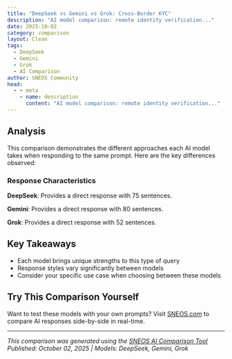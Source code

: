 ```yaml
---
title: "DeepSeek vs Gemini vs Grok: Cross-Border KYC"
description: "AI model comparison: remote identity verification..."
date: 2025-10-02
category: comparison
layout: Clean
tags:
  - DeepSeek
  - Gemini
  - Grok
  - AI Comparison
author: SNEOS Community
head:
  - - meta
    - name: description
      content: "AI model comparison: remote identity verification..."
---
```


<ChatComparison
  title="DeepSeek vs Gemini vs Grok: Cross-Border KYC"
  prompt="remote identity verification"
  :responses='{
    "DeepSeek": "Of course. Remote Identity Verification (RIDV) is a critical process for establishing trust in digital interactions. Here\u2019s a comprehensive breakdown of what it is, how it works, its key methods, benefits, challenges, and use cases.\n\n### What is Remote Identity Verification?\n\nRemote Identity Verification is the process of confirming a person\u0027s identity online, without them being physically present. It\u0027s the digital equivalent of showing your driver\u0027s license to a bank teller or a bartender.\n\nThe core goal is to answer the question: **\u0022Are you who you claim to be?\u0022** This is a fundamental pillar of security, compliance, and trust in the digital economy.\n\n---\n\n### How Does It Work? The Standard Process Flow\n\nMost modern RIDV systems follow a multi-step process that combines various technologies. Here\u2019s a typical flow:\n\n1.  **Capture:**\n    *   The user is prompted to take a photo of their government-issued ID (e.g., passport, driver\u0027s license) using their smartphone or webcam.\n    *   They are then asked to take a live selfie or a short video.\n\n2.  **Document Authentication:**\n    *   The system analyzes the submitted ID document for authenticity.\n    *   It checks for security features like holograms, microprinting, RFID chips (in e-passports), and font consistency to detect forgeries.\n    *   It also performs OCR (Optical Character Recognition) to extract the printed data (name, date of birth, ID number, etc.).\n\n3.  **Biometric Verification:**\n    *   The system analyzes the live selfie or video.\n    *   It uses facial recognition technology to compare the face in the selfie with the photo on the ID document to ensure they are the same person.\n    *   **Liveness Detection** is a crucial part of this step. It ensures the person is physically present and not using a photo, video, or mask to spoof the system. Techniques include prompting the user to blink, smile, or turn their head.\n\n4.  **Data Consistency \u0026 Fraud Checks:**\n    *   The extracted data (name, address, etc.) is cross-referenced against external databases, such as credit bureaus, government watchlists (e.g., PEPs - Politically Exposed Persons), and fraud databases.\n    *   This step helps identify synthetic identities (combining real and fake information) or known fraudulent actors.\n\n5.  **Decision \u0026 Onboarding:**\n    *   Based on the results of all previous steps, an automated decision is made: **Approve, Review, or Deny**.\n    *   Approved users are seamlessly onboarded.\n    *   Flagged cases are sent to a human agent for manual review, providing a balance between automation and security.\n\n---\n\n### Key Methods \u0026 Technologies\n\n*   **Knowledge-Based Verification (KBA):** Asking security questions (e.g., \u0022What was the model of your first car?\u0022). This is now considered less secure due to data breaches and is often used as a secondary method.\n*   **Document-Based Verification:** As described above, using AI to authenticate IDs.\n*   **Biometric Verification:** Primarily facial recognition, but can also include voiceprints or behavioral biometrics (how you type or hold your phone).\n*   **Database Checks:** Verifying personal information against trusted data sources.\n*   **Liveness Detection:** A sub-set of biometrics, essential for preventing spoofing attacks.\n\n---\n\n### Benefits of Remote Identity Verification\n\n*   **Enhanced Security:** Reduces fraud, identity theft, and account takeover attempts.\n*   **Regulatory Compliance:** Helps businesses meet strict KYC (Know Your Customer) and AML (Anti-Money Laundering) regulations in sectors like finance and healthcare.\n*   **Improved Customer Experience:** Allows for fast, 24/7 onboarding from anywhere, eliminating the need to visit a physical branch.\n*   **Operational Efficiency:** Automates a manual, time-consuming process, reducing costs and freeing up staff for more complex tasks.\n*   **Scalability:** Easily handles a growing volume of users without proportional increases in cost or effort.\n\n---\n\n### Challenges and Considerations\n\n*   **Privacy Concerns:** Collecting biometric and ID data raises significant privacy issues. Companies must be transparent about data usage, storage, and protection, complying with regulations like GDPR and CCPA.\n*   **Spoofing \u0026 Fraud Evolution:** Criminals constantly develop new methods to bypass verification, such as deepfakes and high-quality forgeries. Providers must continuously update their liveness and detection algorithms.\n*   **Bias and Accuracy:** Facial recognition algorithms have historically shown higher error rates for people of color and women. It\u0027s critical to choose providers that audit their systems for bias and achieve high accuracy across all demographics.\n*   **Accessibility and Digital Divide:** Not everyone has a high-quality smartphone or a stable internet connection. Systems must offer alternative, accessible methods for verification to avoid excluding segments of the population.\n*   **User Friction:** A poorly designed process can lead to user abandonment. The key is to make it as simple and intuitive as possible while maintaining security.\n\n---\n\n### Major Use Cases\n\n*   **Financial Services (FinTech/Neo-Banks):** Onboarding new customers, opening accounts, and applying for loans. This is the most common use case, driven by KYC/AML laws.\n*   **Crypto \u0026 Digital Asset Exchanges:** Required for compliance to prevent money laundering and fraud.\n*   **Sharing Economy:** Verifying the identities of hosts and guests on platforms like Airbnb and Uber.\n*   **Telemedicine \u0026 Healthcare:** Verifying patient identities for remote consultations and to securely access medical records.\n*   **E-commerce \u0026 Age Verification:** Restricting the sale of age-sensitive goods like alcohol, tobacco, and gambling services.\n*   **Gig Economy \u0026 HR:** Onboarding remote employees and contractors securely.\n\n### The Future of RIDV\n\nThe field is rapidly evolving. Key trends include:\n*   **Digital Identity Wallets:** Users will store and control their verified identity in a digital wallet (e.g., on their phone), sharing only necessary credentials without revealing the underlying document.\n*   **Behavioral Biometrics:** Continuous verification based on how a user interacts with their device.\n*   **Decentralized Identity (Self-Sovereign Identity):** A model where users own and control their identity without relying on a central authority.\n\nIn conclusion, Remote Identity Verification is no longer a niche technology but a foundational component of a secure and efficient digital world. Balancing robust security with a seamless user experience and strong privacy protections is the key to its successful implementation.",
    "Gemini": "Remote identity verification, also known as remote IDV or digital IDV, is the process of verifying a person\u0027s identity without them being physically present. It uses technology to authenticate a person\u0027s identity using digital data sources and security measures. This is increasingly important in today\u0027s digital world for various reasons, including:\n\n*   **Convenience:** Allows for onboarding and access to services from anywhere, at any time.\n*   **Security:** Can be more secure than traditional methods by using multiple layers of verification.\n*   **Efficiency:** Streamlines processes and reduces manual workload.\n*   **Compliance:** Helps meet regulatory requirements like KYC (Know Your Customer) and AML (Anti-Money Laundering).\n\nHere\u0027s a breakdown of key aspects:\n\n**Methods and Technologies:**\n\n*   **Document Verification:**  Involves scanning and analyzing government-issued IDs (passports, driver\u0027s licenses, identity cards) to confirm their authenticity.  Advanced technologies like optical character recognition (OCR), machine learning (ML), and AI are used to detect forgeries, alterations, and inconsistencies.  These systems often verify the ID\u0027s security features (holograms, watermarks, etc.) and compare data against databases.\n\n*   **Biometric Verification:** Uses unique biological characteristics to confirm identity. Common types include:\n    *   **Facial Recognition:**  Compares a live image or video of the person to the photo on their ID or a previously enrolled image.  Sophisticated algorithms analyze facial landmarks and patterns.\n    *   **Liveness Detection:**  Ensures the person is physically present and not using a static image or video. Techniques include analyzing micro-movements, asking the user to perform specific actions (blink, turn their head), or using depth sensors.\n    *   **Voice Recognition:**  Verifies identity based on the unique characteristics of a person\u0027s voice.\n    *   **Fingerprint Scanning:** While less common in purely remote settings, it can be used if the user has access to a fingerprint scanner.\n\n*   **Knowledge-Based Authentication (KBA):**  Asks the user questions that only they should know, based on their credit history, public records, or other personal information. Static KBA, where the same questions are always asked, is less secure than dynamic KBA, which generates new questions from a pool.\n\n*   **Database Checks:**  Compares the provided information against various databases, such as credit bureaus, government watch lists, and sanctions lists, to verify accuracy and identify potential risks (fraud, money laundering).\n\n*   **Address Verification:** Confirms the user\u0027s address using utility bills, bank statements, or other documents.\n\n*   **Mobile Verification:** Uses phone number verification and device data to confirm identity and prevent fraud.\n\n*   **Digital Footprint Analysis:**  Examines the user\u0027s online activity, social media profiles, and other digital data to assess their identity and risk level.\n\n**Process Flow (Typical Example):**\n\n1.  **User Input:** The user initiates the verification process through an app, website, or other platform.\n2.  **Data Collection:** The user is prompted to provide personal information (name, address, date of birth, etc.) and upload a photo of their ID.\n3.  **Document Verification:** The system analyzes the ID for authenticity and extracts relevant information.\n4.  **Biometric Verification:** The system captures a live image or video of the user and compares it to the photo on their ID. Liveness detection is performed.\n5.  **Database Checks:** The system compares the user\u0027s information against various databases.\n6.  **Risk Assessment:** The system assesses the overall risk level based on the verification results.\n7.  **Decision:** The system approves or rejects the verification request.  In some cases, manual review may be required.\n8.  **Result Notification:** The user is notified of the verification outcome.\n\n**Benefits:**\n\n*   **Improved Security:** Reduces the risk of fraud and identity theft.\n*   **Enhanced Customer Experience:** Provides a seamless and convenient onboarding process.\n*   **Reduced Costs:** Automates manual processes and reduces the need for physical document handling.\n*   **Increased Compliance:** Helps meet regulatory requirements.\n*   **Scalability:** Can be easily scaled to handle a large volume of verification requests.\n*   **Accessibility:** Allows access to services for individuals who may not have easy access to physical verification locations.\n\n**Challenges:**\n\n*   **Accuracy:** Ensuring the accuracy of verification results, especially in cases where the ID is of poor quality or the user\u0027s appearance has changed.\n*   **Privacy:** Protecting user data and complying with privacy regulations (GDPR, CCPA).\n*   **Bias:** Avoiding bias in algorithms, which can lead to unfair or discriminatory outcomes.\n*   **Accessibility:** Ensuring the verification process is accessible to all users, including those with disabilities.\n*   **Spoofing and Fraud:**  Combating sophisticated fraud techniques, such as deepfakes and synthetic identities.\n*   **Technology Dependence:**  Reliability of the technology used is paramount.  Downtime or glitches can disrupt the verification process.\n*   **Cost of Implementation:**  Setting up and maintaining a robust remote identity verification system can be expensive.\n\n**Use Cases:**\n\n*   **Financial Services:** Account opening, loan applications, payments.\n*   **Healthcare:** Patient onboarding, telemedicine.\n*   **Gaming:** Age verification, preventing fraud.\n*   **E-commerce:** Account creation, fraud prevention.\n*   **Government:** Identity verification for online services, voting.\n*   **Human Resources:** Remote employee onboarding, background checks.\n*   **Real Estate:**  Remote property viewings, tenant screening.\n*   **Rental Services:**  Verifying renters for apartments, cars, equipment.\n\n**Key Considerations when choosing a solution:**\n\n*   **Accuracy and Reliability:** The solution should have a high accuracy rate and be reliable in preventing fraud.\n*   **Security:** The solution should be secure and protect user data.\n*   **Compliance:** The solution should comply with all relevant regulations.\n*   **User Experience:** The solution should be easy to use and provide a seamless experience for users.\n*   **Scalability:** The solution should be scalable to handle a large volume of verification requests.\n*   **Integration:** The solution should integrate seamlessly with existing systems.\n*   **Cost:** The solution should be cost-effective.\n*   **Support:**  Good customer support is essential.\n\n**Future Trends:**\n\n*   **Increased use of AI and Machine Learning:**  To improve accuracy, detect fraud, and personalize the verification experience.\n*   **Biometric advancements:** More sophisticated liveness detection and biometric modalities.\n*   **Decentralized Identity:**  Empowering individuals to control their own identity data.\n*   **Integration with Blockchain:**  To enhance security and transparency.\n*   **Emphasis on Privacy-Preserving Technologies:**  Protecting user data and complying with privacy regulations.\n*   **Continuous Authentication:**  Verifying identity throughout the user journey, not just at onboarding.\n\nRemote identity verification is a rapidly evolving field, and it is important to stay up-to-date on the latest technologies and best practices. As technology advances and the need for remote services grows, remote IDV will become even more crucial for businesses and organizations across all industries.\n",
    "Grok": "Remote identity verification refers to the process of confirming an individual\u0027s identity without requiring them to be physically present. This is often achieved through digital means, utilizing technology to validate personal information, biometric data, or government-issued identification. It is widely used in industries like finance, healthcare, e-commerce, and online services to ensure security, prevent fraud, and comply with regulations such as Know Your Customer (KYC) and Anti-Money Laundering (AML) laws.\n\n### Key Components of Remote Identity Verification\n1. **Document Verification**:\n   - Users upload photos or scans of government-issued IDs (e.g., passport, driver\u0027s license).\n   - Technology, often powered by AI or machine learning, checks the authenticity of the document by analyzing security features like holograms, watermarks, or microtext.\n\n2. **Biometric Authentication**:\n   - Facial recognition: Compares a live selfie or video with the photo on the ID to ensure the person matches.\n   - Fingerprint or voice recognition: Less common in remote settings but used in some high-security scenarios.\n\n3. **Liveness Detection**:\n   - Ensures that the person is physically present during verification and not using a photo, video, or deepfake. This may involve asking the user to blink, smile, or turn their head during a video capture.\n\n4. **Data Verification**:\n   - Cross-checks user-provided information against trusted databases (e.g., credit bureaus, government records) to confirm details like name, address, or date of birth.\n\n5. **Device and Location Checks**:\n   - Analyzes the user\u2019s device, IP address, or geolocation to detect suspicious activity, such as the use of VPNs or multiple accounts from the same device.\n\n### Common Technologies Used\n- **Artificial Intelligence (AI) and Machine Learning (ML)**: For analyzing documents and detecting fraud.\n- **Optical Character Recognition (OCR)**: Extracts text from ID documents for automated processing.\n- **Computer Vision**: Powers facial recognition and liveness detection.\n- **Blockchain**: Sometimes used for secure storage and sharing of verified identities.\n\n### Benefits of Remote Identity Verification\n- **Convenience**: Users can verify their identity from anywhere, at any time, without needing to visit a physical location.\n- **Speed**: Automated processes reduce verification time compared to manual checks.\n- **Cost-Effectiveness**: Reduces the need for in-person staff or physical infrastructure.\n- **Scalability**: Can handle large volumes of verifications for global businesses.\n\n### Challenges and Risks\n- **Privacy Concerns**: Collecting and storing sensitive personal data (like biometrics) raises privacy and data security issues.\n- **Fraud and Spoofing**: Hackers may attempt to bypass systems using fake IDs, deepfakes, or stolen data.\n- **Regulatory Compliance**: Different countries have varying laws (e.g., GDPR in Europe, CCPA in California) regarding data protection and identity verification.\n- **Accessibility**: Not all users have access to required technology (e.g., smartphones, high-quality cameras) or reliable internet.\n\n### Use Cases\n- **Financial Services**: Opening bank accounts, applying for loans, or investing online often requires remote KYC processes.\n- **E-Commerce**: Verifying identities for high-value transactions or age-restricted purchases (e.g., alcohol, tobacco).\n- **Healthcare**: Telemedicine platforms use it to confirm patient identities for consultations or prescriptions.\n- **Online Gaming**: Ensures compliance with age restrictions and prevents multiple accounts.\n- **Gig Economy**: Platforms like Uber or Airbnb verify drivers or hosts remotely.\n\n### Popular Remote Identity Verification Providers\n- **ID.me**: Used for government and private sector verifications, often in the U.S.\n- **Onfido**: Specializes in AI-based document and biometric verification.\n- **Jumio**: Offers identity verification and eKYC solutions with liveness detection.\n- **Veriff**: Focuses on secure and fast identity checks for businesses.\n- **SumSub**: Provides compliance and fraud prevention tools for global companies.\n\nRemote identity verification continues to evolve with advancements in AI, biometrics, and cybersecurity, aiming to balance security, user experience, and regulatory requirements. If you have a specific use case or technology in mind, let me know, and I can dive deeper!"
  }'
  published-date="09:52"
/>

## Analysis

This comparison demonstrates the different approaches each AI model takes when responding to the same prompt. Here are the key differences observed:

### Response Characteristics

**DeepSeek**: Provides a direct response with 75 sentences. 

**Gemini**: Provides a direct response with 80 sentences. 

**Grok**: Provides a direct response with 52 sentences. 

## Key Takeaways

- Each model brings unique strengths to this type of query
- Response styles vary significantly between models
- Consider your specific use case when choosing between these models

## Try This Comparison Yourself

Want to test these models with your own prompts? Visit [SNEOS.com](https://sneos.com) to compare AI responses side-by-side in real-time.

---

*This comparison was generated using the [SNEOS AI Comparison Tool](https://sneos.com)*
*Published: October 02, 2025 | Models: DeepSeek, Gemini, Grok*
